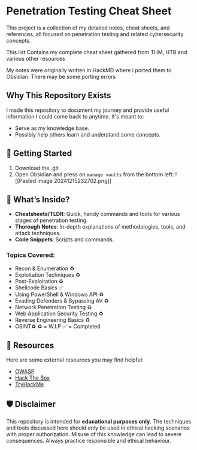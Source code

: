 # Penetration Testing Cheat Sheet
This project is a collection of my detailed notes, cheat sheets, and references, all focused on penetration testing and related cybersecurity concepts.

This list Contains my complete cheat sheet gathered from THM, HTB and various other resources

My notes were originally written in HackMD where i ported them to Obsidian. There may be some porting errors 
## Why This Repository Exists
I made this repository to document my journey and provide useful information I could come back to anytime. It's meant to:
- Serve as my knowledge base.
- Possibly help others learn and understand some concepts.
## 🚀 Getting Started

1. Download the .git
2. Open Obsidian and press on `manage vaults` from the bottom left:
![[Pasted image 20241215232702.png]]


## 📖 What’s Inside?

- **Cheatsheets/TLDR**: Quick, handy commands and tools for various stages of penetration testing.
- **Thorough Notes**: In-depth explanations of methodologies, tools, and attack techniques.
- **Code Snippets**: Scripts and commands.
### Topics Covered:
- Recon & Enumeration ♻️
- Exploitation Techniques ♻️
- Post-Exploitation ♻️
- Shellcode Basics ✅
- Using PowerShell & Windows API ♻️
- Evading Defenders & Bypassing AV ♻️
- Network Penetration Testing ♻️
- Web Application Security Testing ♻️
- Reverse Engineering Basics ♻️
- OSINT♻️
♻️ = W.I.P
✅ = Completed
## 🔗 Resources

Here are some external resources you may find helpful:
- [OWASP](https://owasp.org/)
- [Hack The Box](https://www.hackthebox.com/)
- [TryHackMe](https://tryhackme.com/)
## 🛡 Disclaimer

This repository is intended for **educational purposes only**. The techniques and tools discussed here should only be used in ethical hacking scenarios with proper authorization. Misuse of this knowledge can lead to severe consequences. Always practice responsible and ethical behaviour.